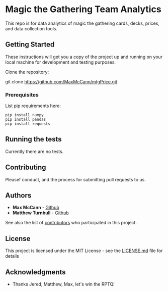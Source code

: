 # Magic the Gathering Team Analytics

This repo is for data analytics of magic the gathering cards, decks, prices, and data collection tools.

## Getting Started

These instructions will get you a copy of the project up and running on your local machine for development and testing purposes.

Clone the repository:

git clone https://github.com/MaxMcCann/mtgPrice.git 


### Prerequisites

List pip requirements here: 

```
pip install numpy
pip install pandas
pip install requests

```

## Running the tests

Currently there are no tests.

## Contributing

Pleasef conduct, and the process for submitting pull requests to us.


## Authors

* **Max McCann** -  [Github](https://github.com/MaxMcCann)
* **Matthew Turnbull** -  [Github](https://github.com/avematthew)

See also the list of [contributors](https://github.com/your/project/contributors) who participated in this project.

## License

This project is licensed under the MIT License - see the [LICENSE.md](LICENSE.md) file for details

## Acknowledgments

* Thanks Jered, Matthew, Max, let's win the RPTQ!

